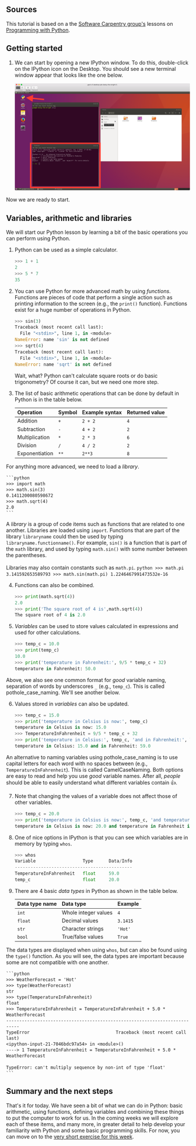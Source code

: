 ## Sources
This tutorial is based on a the [Software Carpentry group's](http://software-carpentry.org/) lessons on [Programming with Python](http://swcarpentry.github.io/python-novice-inflammation/).

## Getting started
1. We can start by opening a new IPython window. To do this, double-click on the IPython icon on the Desktop. You should see a new terminal window appear that looks like the one below.

    ![IPython window](../img/IPython.png)

Now we are ready to start.

## Variables, arithmetic and libraries
We will start our Python lesson by learning a bit of the basic operations you can perform using Python.

1. Python can be used as a simple calculator.

    ```python
    >>> 1 + 1
    2
    >>> 5 * 7
    35
    ```

2. You can use Python for more advanced math by using *functions*. Functions are pieces of code that perform a single action such as printing information to the screen (e.g., the `print()` function). Functions exist for a huge number of operations in Python.

    ```python
    >>> sin(3)
    Traceback (most recent call last):
      File "<stdin>", line 1, in <module>
    NameError: name 'sin' is not defined
    >>> sqrt(4)
    Traceback (most recent call last):
      File "<stdin>", line 1, in <module>
    NameError: name 'sqrt' is not defined
    ```

    Wait, what? Python can't calculate square roots or do basic trigonometry? Of course it can, but we need one more step.

3. The list of basic arithmetic operations that can be done by default in Python is in the table below.

    | Operation      | Symbol | Example syntax | Returned value |
    | -------------- | ------ | ---------------|----------------|
    | Addition       | `+`    | `2 + 2`        | `4`            |
    | Subtraction    | `-`    | `4 + 2`        | `2`            |
    | Multiplication | `*`    | `2 * 3`        | `6`            |
    | Division       | `/`    | `4 / 2`        | `2`            |
    | Exponentiation | `**`   | `2**3`         | `8`            |
For anything more advanced, we need to load a *library*.

    ```python
    >>> import math
    >>> math.sin(3)
    0.1411200080598672
    >>> math.sqrt(4)
    2.0
    ```
A *library* is a group of code items such as functions that are related to one another. Libraries are loaded using `import`. Functions that are part of the library `libraryname` could then be used by typing `libraryname.functionname()`. For example, `sin()` is a function that is part of the `math` library, and used by typing `math.sin()` with some number between the parentheses.<br/> <br/>
Libraries may also contain constants such as `math.pi`.
    ```python
    >>> math.pi
    3.141592653589793
    >>> math.sin(math.pi)
    1.2246467991473532e-16
    ```

4. Functions can also be combined.

    ```python
    >>> print(math.sqrt(4))
    2.0
    >>> print('The square root of 4 is',math.sqrt(4))
    The square root of 4 is 2.0
    ```

5. *Variables* can be used to store values calculated in expressions and used for other calculations.

    ```python
    >>> temp_c = 10.0
    >>> print(temp_c)
    10.0
    >>> print('temperature in Fahrenheit:', 9/5 * temp_c + 32)
    temperature in Fahrenheit: 50.0
    ```
Above, we also see one common format for *good* variable naming, separation of words by underscores `_` (e.g., `temp_c`). This is called pothole_case_naming. We'll see another below.

6. Values stored in *variables* can also be updated.

    ```python
    >>> temp_c = 15.0
    >>> print('temperature in Celsius is now:', temp_c)
    temperature in Celsius is now: 15.0
    >>> TemperatureInFahrenheit = 9/5 * temp_c + 32
    >>> print('temperature in Celsius:', temp_c, 'and in Fahrenheit:', TemperatureInFahrenheit)
    temperature in Celsius: 15.0 and in Fahrenheit: 59.0
    ```
An alternative to naming variables using pothole_case_naming is to use capital letters for each word with no spaces between (e.g., `TemperatureInFahrenheit`). This is called CamelCaseNaming. Both options are easy to read and help you use *good* variable names. After all, *people* should be able to easily understand what different variables contain :+1:.

7. Note that changing the values of a variable does not affect those of other variables.

    ```python
    >>> temp_c = 20.0
    >>> print('temperature in Celsius is now:', temp_c, 'and temperature in Fahrenheit is still:', TemperatureInFahrenheit)
    temperature in Celsius is now: 20.0 and temperature in Fahrenheit is still: 59.0
    ```

8. One of nice options in IPython is that you can see which variables are in memory by typing `whos`.

    ```python
    >>> whos
    Variable                  Type      Data/Info
    ---------------------------------------------
    TemperatureInFahrenheit   float     59.0
    temp_c                    float     20.0
    ```

9. There are 4 basic *data types* in Python as shown in the table below.

    | Data type name | Data type            | Example         |
    | -------------- | -------------------- | --------------- |
    | `int`          | Whole integer values | `4`             |
    | `float`        | Decimal values       | `3.1415`        |
    | `str`          | Character strings    | `'Hot'` |
    | `bool`         | True/false values    | `True`          |
The data types are displayed when using `whos`, but can also be found using the `type()` function. As you will see, the data types are important because some are not compatible with one another.

    ```python
    >>> WeatherForecast = 'Hot'
    >>> type(WeatherForecast)
    str
    >>> type(TemperatureInFahrenheit)
    float
    >>> TemperatureInFahrenheit = TemperatureInFahrenheit + 5.0 * WeatherForecast
    ---------------------------------------------------------------------------
    TypeError                                 Traceback (most recent call last)
    <ipython-input-21-7046bdc97a54> in <module>()
    ----> 1 TemperatureInFahrenheit = TemperatureInFahrenheit + 5.0 * WeatherForecast

    TypeError: can't multiply sequence by non-int of type 'float'
    ```

## Summary and the next steps
That's it for today.
We have seen a bit of what we can do in Python: basic arithmetic, using functions, defining variables and combining these things to put the computer to work for us.
In the coming weeks we will explore each of these items, and many more, in greater detail to help develop your familiarity with Python and some basic programming skills.
For now, you can move on to the [very short exercise for this week]().

